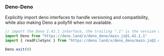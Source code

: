 ### Deno-Deno

Explicitly import deno interfaces to handle versioning and compatibility, while also making Deno a pollyfill when not available.

```ts
// import the Deno 1.42.1 interface, the trailing ".1" is the version of the polyfill on browsers and nodejs
import Deno from "https://deno.land/x/deno_deno/main.js@1.42.1.1"
import { readFileSync } from "https://deno.land/x/deno_deno/main.js@1.42.1.1"

Deno.exit(0)
```